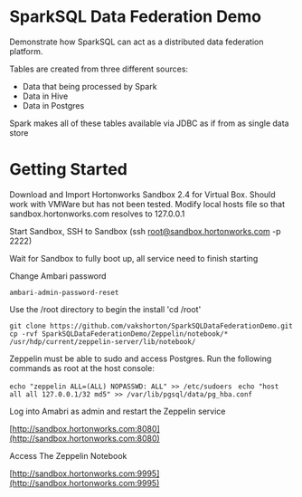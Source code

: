 # SparkSQL Data Federation Demo

Demonstrate how SparkSQL can act as a distributed data federation platform. 

Tables are created from three different sources:

- Data that being processed by Spark
- Data in Hive
- Data in Postgres

Spark makes all of these tables available via JDBC as if from as single data store

# Getting Started

Download and Import Hortonworks Sandbox 2.4 for Virtual Box. Should work with VMWare but has not been tested. Modify local hosts file so that sandbox.hortonworks.com resolves to 127.0.0.1

Start Sandbox, SSH to Sandbox (ssh root@sandbox.hortonworks.com -p 2222)

Wait for Sandbox to fully boot up, all service need to finish starting

Change Ambari password 

`ambari-admin-password-reset` 

Use the /root directory to begin the install
'cd /root' 

`git clone https://github.com/vakshorton/SparkSQLDataFederationDemo.git`
`cp -rvf SparkSQLDataFederationDemo/Zeppelin/notebook/* /usr/hdp/current/zeppelin-server/lib/notebook/`

Zeppelin must be able to sudo and access Postgres. 
Run the following commands as root at the host console:

`echo "zeppelin ALL=(ALL) NOPASSWD: ALL" >> /etc/sudoers `
`echo "host all all 127.0.0.1/32 md5" >> /var/lib/pgsql/data/pg_hba.conf`

Log into Amabri as admin and restart the Zeppelin service

[http://sandbox.hortonworks.com:8080](http://sandbox.hortonworks.com:8080)


Access The Zeppelin Notebook

[http://sandbox.hortonworks.com:9995](http://sandbox.hortonworks.com:9995)